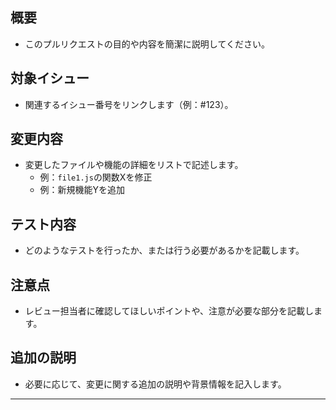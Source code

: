 ## 概要

- このプルリクエストの目的や内容を簡潔に説明してください。

## 対象イシュー

- 関連するイシュー番号をリンクします（例：#123）。

## 変更内容

- 変更したファイルや機能の詳細をリストで記述します。
  - 例：`file1.js`の関数Xを修正
  - 例：新規機能Yを追加

## テスト内容

- どのようなテストを行ったか、または行う必要があるかを記載します。

## 注意点

- レビュー担当者に確認してほしいポイントや、注意が必要な部分を記載します。

## 追加の説明

- 必要に応じて、変更に関する追加の説明や背景情報を記入します。

---
